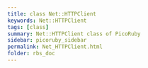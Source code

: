 ```yaml
---
title: class Net::HTTPClient
keywords: Net::HTTPClient
tags: [class]
summary: Net::HTTPClient class of PicoRuby
sidebar: picoruby_sidebar
permalink: Net_HTTPClient.html
folder: rbs_doc
---
```

